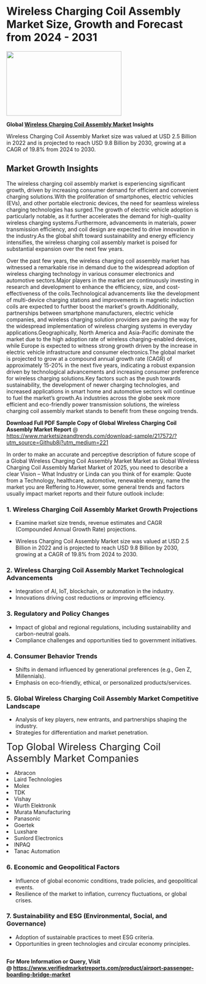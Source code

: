 <H1>Wireless Charging Coil Assembly Market Size, Growth and Forecast from 2024 - 2031</H1><img class="aligncenter size-medium wp-image-584254" src="https://thirdeyenews.in/wp-content/uploads/2024/09/Global-Market-Research-300x168.jpeg" alt="" width="300" height="168" /><p><strong>Global&nbsp;<a href="https://www.marketsizeandtrends.com/download-sample/217572/?utm_source=Github8j?utm_medium=221">Wireless Charging Coil Assembly Market</a> Insights</strong></p><p>Wireless Charging Coil Assembly Market size was valued at USD 2.5 Billion in 2022 and is projected to reach USD 9.8 Billion by 2030, growing at a CAGR of 19.8% from 2024 to 2030.</p><p><h2>Market Growth Insights</h2> <p>The wireless charging coil assembly market is experiencing significant growth, driven by increasing consumer demand for efficient and convenient charging solutions.With the proliferation of smartphones, electric vehicles (EVs), and other portable electronic devices, the need for seamless wireless charging technologies has surged.The growth of electric vehicle adoption is particularly notable, as it further accelerates the demand for high-quality wireless charging systems.Furthermore, advancements in materials, power transmission efficiency, and coil design are expected to drive innovation in the industry.As the global shift toward sustainability and energy efficiency intensifies, the wireless charging coil assembly market is poised for substantial expansion over the next few years.</p> <p>Over the past few years, the wireless charging coil assembly market has witnessed a remarkable rise in demand due to the widespread adoption of wireless charging technology in various consumer electronics and automotive sectors.Major players in the market are continuously investing in research and development to enhance the efficiency, size, and cost-effectiveness of the coils.Technological advancements like the development of multi-device charging stations and improvements in magnetic induction coils are expected to further boost the market's growth.Additionally, partnerships between smartphone manufacturers, electric vehicle companies, and wireless charging solution providers are paving the way for the widespread implementation of wireless charging systems in everyday applications.Geographically, North America and Asia-Pacific dominate the market due to the high adoption rate of wireless charging-enabled devices, while Europe is expected to witness strong growth driven by the increase in electric vehicle infrastructure and consumer electronics.The global market is projected to grow at a compound annual growth rate (CAGR) of approximately 15-20% in the next five years, indicating a robust expansion driven by technological advancements and increasing consumer preference for wireless charging solutions.Key factors such as the push towards sustainability, the development of newer charging technologies, and increased applications in smart home and automotive sectors will continue to fuel the market’s growth.As industries across the globe seek more efficient and eco-friendly power transmission solutions, the wireless charging coil assembly market stands to benefit from these ongoing trends.</p> <p><span class=""><strong>Download Full PDF Sample Copy of Global Wireless Charging Coil Assembly Market Report</strong> @ <a href="https://www.marketsizeandtrends.com/download-sample/217572/?utm_source=Github8j?utm_medium=221" target="_blank">https://www.marketsizeandtrends.com/download-sample/217572/?utm_source=Github8j?utm_medium=221</a></span></p><p>In order to make an accurate and perceptive description of future scope of a Global&nbsp;Wireless Charging Coil Assembly Market Market as Global&nbsp;Wireless Charging Coil Assembly Market Market of 2025, you need to describe a clear Vision &ndash; What Industry or Linda can you think of for example: Quote from a Technology, healthcare, automotive, renewable energy, name the market you are Reffering to.However, some general trends and factors usually impact market reports and their future outlook include:</p><h3>1.&nbsp;<strong>Wireless Charging Coil Assembly Market Growth Projections</strong></h3><ul><li>Examine market size trends, revenue estimates and CAGR (Compounded Annual Growth Rate) projections.</li><li><p>Wireless Charging Coil Assembly Market size was valued at USD 2.5 Billion in 2022 and is projected to reach USD 9.8 Billion by 2030, growing at a CAGR of 19.8% from 2024 to 2030.</p></li></ul><h3>2.&nbsp;<strong>Wireless Charging Coil Assembly Market Technological Advancements</strong></h3><ul><li>Integration of AI, IoT, blockchain, or automation in the industry.</li><li>Innovations driving cost reductions or improving efficiency.</li></ul><h3>3.&nbsp;<strong>Regulatory and Policy Changes</strong></h3><ul><li>Impact of global and regional regulations, including sustainability and carbon-neutral goals.</li><li>Compliance challenges and opportunities tied to government initiatives.</li></ul><h3>4.&nbsp;<strong>Consumer Behavior Trends</strong></h3><ul><li>Shifts in demand influenced by generational preferences (e.g., Gen Z, Millennials).</li><li>Emphasis on eco-friendly, ethical, or personalized products/services.</li></ul><h3>5.&nbsp;<strong>Global Wireless Charging Coil Assembly Market Competitive Landscape</strong></h3><ul><li>Analysis of key players, new entrants, and partnerships shaping the industry.</li><li>Strategies for differentiation and market penetration.</li></ul><p data-pm-slice="1 1 []"><span style="color: inherit; font-family: inherit; font-size: 25px;">Top Global Wireless Charging Coil Assembly Market Companies</span></p><div class="" data-test-id=""><p><li>Abracon</li><li> Laird Technologies</li><li> Molex</li><li> TDK</li><li> Vishay</li><li> Wurth Elektronik</li><li> Murata Manufacturing</li><li> Panasonic</li><li> Goertek</li><li> Luxshare</li><li> Sunlord Electronics</li><li> INPAQ</li><li> Tanac Automation</li></p></div><h3>6.&nbsp;<strong>Economic and Geopolitical Factors</strong></h3><ul><li>Influence of global economic conditions, trade policies, and geopolitical events.</li><li>Resilience of the market to inflation, currency fluctuations, or global crises.</li></ul><h3>7.&nbsp;<strong>Sustainability and ESG (Environmental, Social, and Governance)</strong></h3><ul><li>Adoption of sustainable practices to meet ESG criteria.</li><li>Opportunities in green technologies and circular economy principles.</li></ul><h2><strong style="font-size: 14px;">For More Information or Query, Visit @&nbsp;</strong><a style="background-color: #ffffff; font-size: 14px;" href="https://www.marketsizeandtrends.com/report/wireless-charging-coil-assembly-market/" target="_blank">https://www.verifiedmarketreports.com/product/airport-passenger-boarding-bridge-market</a></h2>